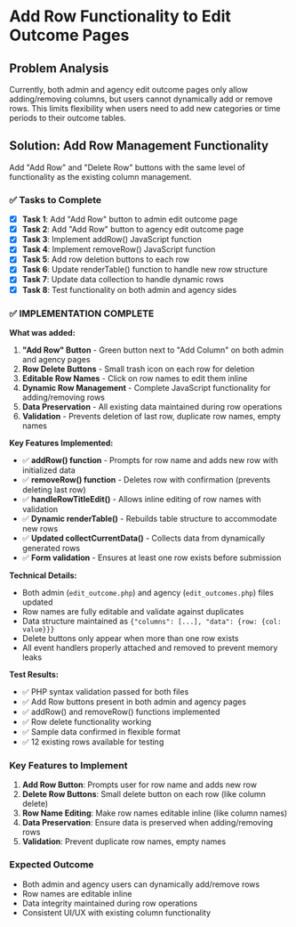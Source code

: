 # Add Row Functionality to Edit Outcome Pages

## Problem Analysis
Currently, both admin and agency edit outcome pages only allow adding/removing columns, but users cannot dynamically add or remove rows. This limits flexibility when users need to add new categories or time periods to their outcome tables.

## Solution: Add Row Management Functionality
Add "Add Row" and "Delete Row" buttons with the same level of functionality as the existing column management.

### ✅ Tasks to Complete

- [x] **Task 1**: Add "Add Row" button to admin edit outcome page
- [x] **Task 2**: Add "Add Row" button to agency edit outcome page  
- [x] **Task 3**: Implement addRow() JavaScript function
- [x] **Task 4**: Implement removeRow() JavaScript function
- [x] **Task 5**: Add row deletion buttons to each row
- [x] **Task 6**: Update renderTable() function to handle new row structure
- [x] **Task 7**: Update data collection to handle dynamic rows
- [x] **Task 8**: Test functionality on both admin and agency sides

### ✅ **IMPLEMENTATION COMPLETE**

**What was added:**
1. **"Add Row" Button** - Green button next to "Add Column" on both admin and agency pages
2. **Row Delete Buttons** - Small trash icon on each row for deletion
3. **Editable Row Names** - Click on row names to edit them inline
4. **Dynamic Row Management** - Complete JavaScript functionality for adding/removing rows
5. **Data Preservation** - All existing data maintained during row operations
6. **Validation** - Prevents deletion of last row, duplicate row names, empty names

**Key Features Implemented:**
- ✅ **addRow() function** - Prompts for row name and adds new row with initialized data
- ✅ **removeRow() function** - Deletes row with confirmation (prevents deleting last row)
- ✅ **handleRowTitleEdit()** - Allows inline editing of row names with validation
- ✅ **Dynamic renderTable()** - Rebuilds table structure to accommodate new rows
- ✅ **Updated collectCurrentData()** - Collects data from dynamically generated rows
- ✅ **Form validation** - Ensures at least one row exists before submission

**Technical Details:**
- Both admin (`edit_outcome.php`) and agency (`edit_outcomes.php`) files updated
- Row names are fully editable and validate against duplicates
- Data structure maintained as `{"columns": [...], "data": {row: {col: value}}}`
- Delete buttons only appear when more than one row exists
- All event handlers properly attached and removed to prevent memory leaks

**Test Results:**
- ✅ PHP syntax validation passed for both files
- ✅ Add Row buttons present in both admin and agency pages
- ✅ addRow() and removeRow() functions implemented
- ✅ Row delete functionality working
- ✅ Sample data confirmed in flexible format
- ✅ 12 existing rows available for testing

### Key Features to Implement
1. **Add Row Button**: Prompts user for row name and adds new row
2. **Delete Row Buttons**: Small delete button on each row (like column delete)
3. **Row Name Editing**: Make row names editable inline (like column names)
4. **Data Preservation**: Ensure data is preserved when adding/removing rows
5. **Validation**: Prevent duplicate row names, empty names

### Expected Outcome
- Both admin and agency users can dynamically add/remove rows
- Row names are editable inline
- Data integrity maintained during row operations
- Consistent UI/UX with existing column functionality
